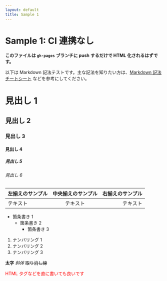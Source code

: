 ```yaml
---
layout: default
title: Sample 1
---
```


# Sample 1: CI 連携なし

**このファイルは `gh-pages` ブランチに push するだけで HTML 化されるはずです。**

以下は Markdown 記法テストです。主な記法を知りたい方は、[Markdown 記法 チートシート](https://gist.github.com/mignonstyle/083c9e1651d7734f84c99b8cf49d57fa) などを参考にしてください。

# 見出し 1
## 見出し 2
### 見出し 3
#### 見出し 4
##### 見出し 5
###### 見出し 6

|左揃えのサンプル|中央揃えのサンプル|右揃えのサンプル|
|:---|:---:|---:|
|テキスト|テキスト|テキスト|

* 箇条書き 1
    - 箇条書き 2
        + 箇条書き 3

1. ナンバリング 1
1. ナンバリング 2
1. ナンバリング 3

**太字** *斜体* ~~取り消し線~~

<span style="color:red;">HTML タグなどを直に書いても良いです</span>
